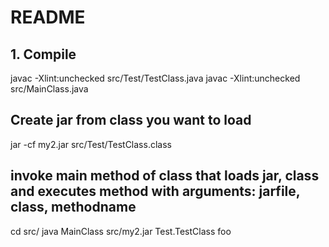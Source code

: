

# README #

## 1. Compile
javac  -Xlint:unchecked src/Test/TestClass.java
javac  -Xlint:unchecked src/MainClass.java

## Create jar from class you want to load
jar -cf my2.jar src/Test/TestClass.class

## invoke main method of class that loads jar, class and executes method with arguments: jarfile, class, methodname
cd src/
java MainClass src/my2.jar Test.TestClass foo
